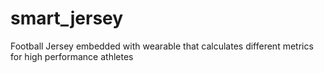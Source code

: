 # smart_jersey
Football Jersey embedded with wearable that calculates different metrics for high performance athletes
